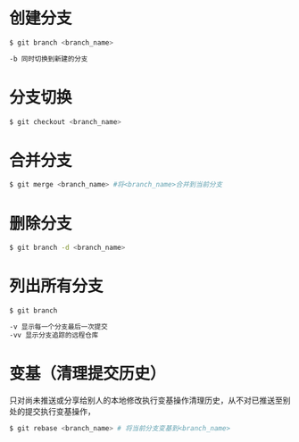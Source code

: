 # 创建分支

```bash
$ git branch <branch_name>

-b 同时切换到新建的分支
```

# 分支切换

```bash
$ git checkout <branch_name>
```

# 合并分支

```bash
$ git merge <branch_name> #将<branch_name>合并到当前分支
```

# 删除分支

```bash
$ git branch -d <branch_name>
```

# 列出所有分支

```bash
$ git branch

-v 显示每一个分支最后一次提交
-vv 显示分支追踪的远程仓库
```

# 变基（清理提交历史）

只对尚未推送或分享给别人的本地修改执行变基操作清理历史，从不对已推送至别处的提交执行变基操作，

```bash
$ git rebase <branch_name> # 将当前分支变基到<branch_name>
```
